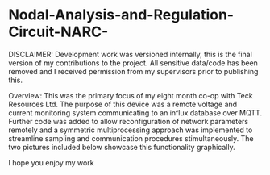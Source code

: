 # Nodal-Analysis-and-Regulation-Circuit-NARC-

DISCLAIMER: Development work was versioned internally, this is the final version of my contributions to the project. All sensitive data/code has been removed and I 
received permission from my supervisors prior to publishing this.

Overview: This was the primary focus of my eight month co-op with Teck Resources Ltd. The purpose of this device was a remote voltage and current monitoring system 
communicating to an influx database over MQTT. Further code was added to allow reconfiguration of network parameters remotely and a symmetric multiprocessing approach was implemented to 
streamline sampling and communication procedures stimultaneously. The two pictures included below showcase this functionality graphically.

I hope you enjoy my work
